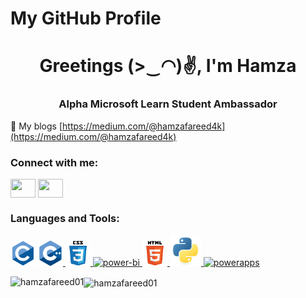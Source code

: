# My GitHub Profile

<h1 align="center">Greetings (>‿◠)✌, I'm Hamza</h1>
<h3 align="center">Alpha Microsoft Learn Student Ambassador</h3>


📝 My blogs [https://medium.com/@hamzafareed4k](https://medium.com/@hamzafareed4k)


<h3 align="left">Connect with me:</h3>
<p align="left">





<a href="https://www.linkedin.com/in/hamzafareed/" target="blank"><img align="center" src="https://raw.githubusercontent.com/rahuldkjain/github-profile-readme-generator/master/src/images/icons/Social/linked-in-alt.svg" height="30" width="40" /></a> <a href="https://medium.com/@hamzafareed4k" target="blank"><img align="center" src="https://raw.githubusercontent.com/rahuldkjain/github-profile-readme-generator/master/src/images/icons/Social/medium.svg" height="30" width="40" /></a>


<h3 align="left">Languages and Tools:</h3>
  
<p align="left"> <a href="https://www.cprogramming.com/" target="_blank"> <img src="https://raw.githubusercontent.com/devicons/devicon/master/icons/c/c-original.svg" alt="c" width="40" height="40"/></a> <a href="https://www.w3schools.com/cpp/" target="_blank"> <img src="https://raw.githubusercontent.com/devicons/devicon/master/icons/cplusplus/cplusplus-original.svg" alt="cplusplus" width="40" height="40"/> </a> <a href="https://www.w3schools.com/css/" target="_blank"> <img src="https://raw.githubusercontent.com/devicons/devicon/master/icons/css3/css3-original-wordmark.svg" alt="css3" width="40" height="40"/> </a> <a href="https://powerbi.microsoft.com/en-us//" target="_blank"> <img src="https://upload.vectorlogo.zone/logos/microsoft_powerbi/images/985205ac-fb3d-4c80-97f4-7bc0fec8c67d.svg" alt="power-bi" width="40" height="40"/> </a> <a href="https://www.w3.org/html/" target="_blank"> <img src="https://raw.githubusercontent.com/devicons/devicon/master/icons/html5/html5-original-wordmark.svg" alt="html5" width="40" height="40"/> </a> <a href="https://www.python.org" target="_blank"> <img src="https://raw.githubusercontent.com/devicons/devicon/master/icons/python/python-original.svg" alt="python" width="50" height="50"/> </a> <a href="https://powerapps.microsoft.com/en-us" target="_blank"> <img src="https://its.gmu.edu/wp-content/uploads/Power-Apps.png" alt="powerapps" width="40" height="40"/> </a> </p>

<p><img align="left" src="https://github-readme-stats.vercel.app/api/top-langs?username=hamzafareed01&show_icons=true&locale=en&layout=compact" alt="hamzafareed01" /></p>

>

<p><img align="center" src="https://github-readme-streak-stats.herokuapp.com/?user=hamzafareed01&" alt="hamzafareed01" /></p>

